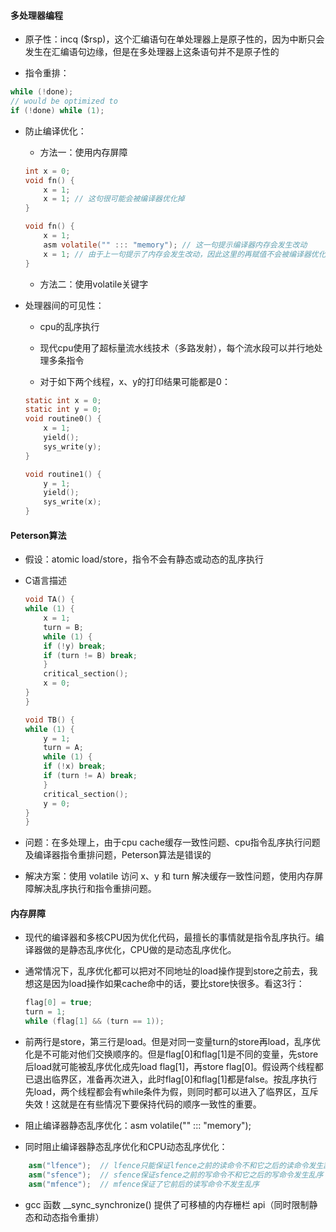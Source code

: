 #### 多处理器编程

- 原子性：incq ($rsp)，这个汇编语句在单处理器上是原子性的，因为中断只会发生在汇编语句边缘，但是在多处理器上这条语句并不是原子性的

- 指令重排：

```c
while (!done);
// would be optimized to
if (!done) while (1);
```

- 防止编译优化：

    - 方法一：使用内存屏障

    ```c
    int x = 0;
    void fn() {
        x = 1;
        x = 1; // 这句很可能会被编译器优化掉
    }

    void fn() {
        x = 1;
        asm volatile("" ::: "memory"); // 这一句提示编译器内存会发生改动
        x = 1; // 由于上一句提示了内存会发生改动，因此这里的再赋值不会被编译器优化掉
    }
    ```

    - 方法二：使用volatile关键字

- 处理器间的可见性：

    - cpu的乱序执行

    - 现代cpu使用了超标量流水线技术（多路发射），每个流水段可以并行地处理多条指令

    - 对于如下两个线程，x、y的打印结果可能都是0：

    ```c
    static int x = 0;
    static int y = 0;
    void routine0() {
        x = 1;
        yield();
        sys_write(y);
    }

    void routine1() {
        y = 1;
        yield();
        sys_write(x);
    }
    ```

#### Peterson算法

- 假设：atomic load/store，指令不会有静态或动态的乱序执行

- C语言描述

    ```cpp
    void TA() {
    while (1) {
        x = 1;
        turn = B;
        while (1) {
        if (!y) break;
        if (turn != B) break;
        }
        critical_section();
        x = 0;
    }
    }

    void TB() {
    while (1) {
        y = 1;
        turn = A;
        while (1) {
        if (!x) break;
        if (turn != A) break;
        }
        critical_section();
        y = 0;
    }
    }
    ```

- 问题：在多处理上，由于cpu cache缓存一致性问题、cpu指令乱序执行问题及编译器指令重排问题，Peterson算法是错误的

- 解决方案：使用 volatile 访问 x、y 和 turn 解决缓存一致性问题，使用内存屏障解决乱序执行和指令重排问题。


#### 内存屏障

- 现代的编译器和多核CPU因为优化代码，最擅长的事情就是指令乱序执行。编译器做的是静态乱序优化，CPU做的是动态乱序优化。

- 通常情况下，乱序优化都可以把对不同地址的load操作提到store之前去，我想这是因为load操作如果cache命中的话，要比store快很多。看这3行：

    ```cpp
    flag[0] = true;
    turn = 1;
    while (flag[1] && (turn == 1));
    ```

- 前两行是store，第三行是load。但是对同一变量turn的store再load，乱序优化是不可能对他们交换顺序的。但是flag[0]和flag[1]是不同的变量，先store后load就可能被乱序优化成先load flag[1]，再store flag[0]。假设两个线程都已退出临界区，准备再次进入，此时flag[0]和flag[1]都是false。按乱序执行先load，两个线程都会有while条件为假，则同时都可以进入了临界区，互斥失效！这就是在有些情况下要保持代码的顺序一致性的重要。

- 阻止编译器静态乱序优化：asm volatile("" ::: "memory");

- 同时阻止编译器静态乱序优化和CPU动态乱序优化：

```cpp
    asm("lfence");  // lfence只能保证lfence之前的读命令不和它之后的读命令发生乱序
    asm("sfence");  // sfence保证sfence之前的写命令不和它之后的写命令发生乱序
    asm("mfence");  // mfence保证了它前后的读写命令不发生乱序
```

- gcc 函数 __sync_synchronize() 提供了可移植的内存栅栏 api（同时限制静态和动态指令重排）

